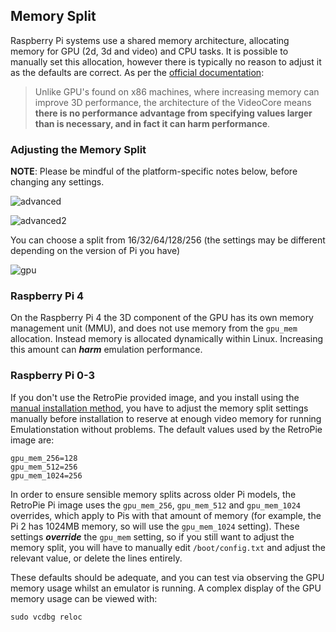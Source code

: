 ## Memory Split

Raspberry Pi systems use a shared memory architecture, allocating memory for GPU (2d, 3d and video) and CPU tasks. It is possible to manually set this allocation, however there is typically no reason to adjust it as the defaults are correct. As per the [official documentation](https://www.raspberrypi.org/documentation/configuration/config-txt/memory.md):
> Unlike GPU's found on x86 machines, where increasing memory can improve 3D performance, the architecture of the VideoCore means **there is no performance advantage from specifying values larger than is necessary, and in fact it can harm performance**.

### Adjusting the Memory Split

**NOTE**: Please be mindful of the platform-specific notes below, before changing any settings.

![advanced](https://cloud.githubusercontent.com/assets/10035308/10713851/061f690e-7a93-11e5-9ed1-86981e7c9325.png)

![advanced2](https://cloud.githubusercontent.com/assets/10035308/10713853/290b82cc-7a93-11e5-92ec-0b94aaa60185.png)

You can choose a split from 16/32/64/128/256 (the settings may be different depending on the version of Pi you have)

![gpu](https://cloud.githubusercontent.com/assets/10035308/10713855/53c539b8-7a93-11e5-9016-2117e8a890ad.png)

### Raspberry Pi 4

On the Raspberry Pi 4 the 3D component of the GPU has its own memory management unit (MMU), and does not use memory from the `gpu_mem` allocation. Instead memory is allocated dynamically within Linux. Increasing this amount can ***harm*** emulation performance.

### Raspberry Pi 0-3

If you don't use the RetroPie provided image, and you install using the [manual installation method](Manual-Installation), you have to adjust the memory split settings manually before installation to reserve at enough video memory for running Emulationstation without problems. The default values used by the RetroPie image are:
~~~~
gpu_mem_256=128
gpu_mem_512=256
gpu_mem_1024=256
~~~~

In order to ensure sensible memory splits across older Pi models, the RetroPie Pi image uses the `gpu_mem_256`, `gpu_mem_512` and `gpu_mem_1024` overrides, which apply to Pis with that amount of memory (for example, the Pi 2 has 1024MB memory, so will use the `gpu_mem_1024` setting). These settings **_override_** the `gpu_mem` setting, so if you still want to adjust the memory split, you will have to manually edit `/boot/config.txt` and adjust the relevant value, or delete the lines entirely. 

These defaults should be adequate, and you can test via observing the GPU memory usage whilst an emulator is running. A complex display of the GPU memory usage can be viewed with:
~~~
sudo vcdbg reloc
~~~
